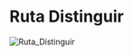 # Ruta Distinguir
![Ruta_Distinguir](https://user-images.githubusercontent.com/56943051/69020001-140c4100-0981-11ea-94eb-5f2bb5914bb5.png)
